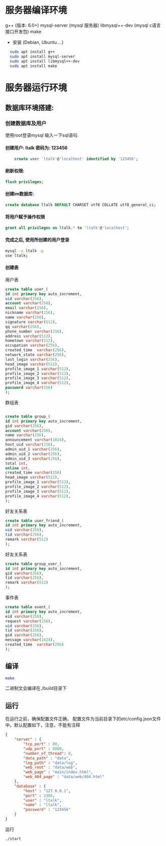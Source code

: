 # 服务器编译环境

g++                    (版本: 6.0+)
mysql-server      (mysql 服务器)
libmysql++-dev  (mysql c语言接口开发包)
make

* 安装 (Debian, Ubuntu....)

```sh
  sudo apt install g++
  sudo apt install mysql-server
  sudo apt install libmysql++-dev
  sudo apt install make
```



# 服务器运行环境


## 数据库环境搭建:

### 创建数据库及用户

使用root登录mysql 输入一下sql语句.

#### 创建用户: ltalk 密码为: 123456　
```sql
	create user 'ltalk'@'localhost' identified by '123456';
```

#### 刷新权限: 
```sql
flush privileges;
```

#### 创建im数据库:
```sql
create database ltalk DEFAULT CHARSET utf8 COLLATE utf8_general_ci;
```

#### 将用户赋予操作权限
```sql
grant all privileges on ltalk.* to 'ltalk'@'localhost';
```

#### 完成之后, 使用所创建的用户登录

```sh
mysql -u ltalk -p
use ltalk;
```

#### 创建表

用户表

```sql
create table user_(
id int primary key auto_increment,
uid varchar(256),
account varchar(256),
email varchar(256),
nickname varchar(256),
name varchar(256),
signature varchar(512),
qq varchar(256),
phone_number varchar(256),
address varchar(512),
hometown varchar(512),
occupation varchar(256),
created_time  varchar(256),
network_state varchar(256),
last_login varchar(256),
head_image varchar(512),
profile_image_1 varchar(512),
profile_image_2 varchar(512),
profile_image_3 varchar(512),
profile_image_4 varchar(512),
password varchar(256)
);
```

群组表

```sql

create table group_(
id int primary key auto_increment,
gid varchar(256),
account varchar(256),
name varchar(256),
announcement varchar(1024),
host_uid varchar(256),
admin_uid_1 varchar(256),
admin_uid_2 varchar(256),
admin_uid_3 varchar(256),
total int,
online int,
created_time varchar(256)
head_image varchar(512),
profile_image_1 varchar(512),
profile_image_2 varchar(512),
profile_image_3 varchar(512),
profile_image_4 varchar(512),
);
```

好友关系表

```sql
create table user_friend_(
id int primary key auto_increment,
uid varchar(256),
tid varchar(256),
remark varchar(512)
);
```

好友关系表

```sql
create table group_user_(
id int primary key auto_increment,
gid varchar(256),
tid varchar(256),
remark varchar(512)
);
```

事件表

```sql
create table event_(
id int primary key auto_increment,
eid varchar(256),
request varchar(256),
uid varchar(256),
tid varchar(256),
gid varchar(256),
message varchar(1024),
created_time  varchar(256)
);

```



## 编译

```sh
make
```

二进制文会编译在./build目录下



## 运行

在运行之前，确保配置文件正确， 配置文件为当前目录下的etc/config.json文件中。默认配置如下，注意，不能有注释

```json
{
    "server" : {
        "tcp_port" : 80,
        "udp_port" : 8000,
        "number_of_thread": 8,
        "data_path" : "data",
        "log_path" : "data/log",
        "web_root" : "data/web",
        "web_page" : "main/index.html",
        "web_404_page" : "data/web/404.html"
    },
    "database" : {
        "host" : "127.0.0.1",
        "port" : 3306,
        "user" : "ltalk",
        "name" : "ltalk",
        "password" : "123456"
    }
}
```



运行

```
./start
```

